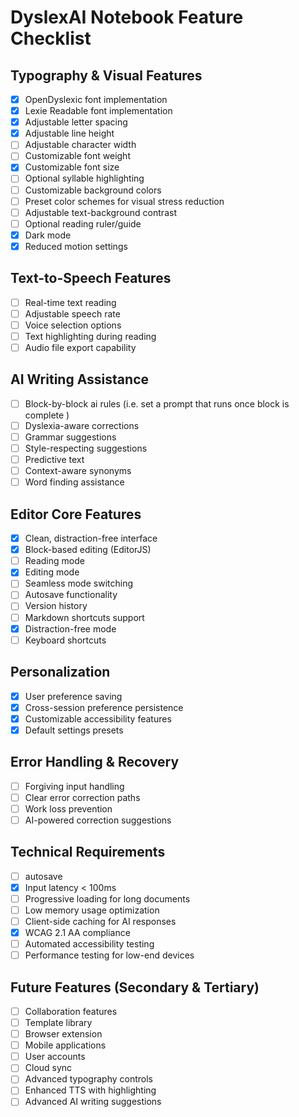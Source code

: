 # DyslexAI Notebook Feature Checklist

## Typography & Visual Features
- [x] OpenDyslexic font implementation
- [x] Lexie Readable font implementation
- [x] Adjustable letter spacing
- [x] Adjustable line height
- [ ] Adjustable character width
- [ ] Customizable font weight
- [x] Customizable font size
- [ ] Optional syllable highlighting
- [ ] Customizable background colors
- [ ] Preset color schemes for visual stress reduction
- [ ] Adjustable text-background contrast
- [ ] Optional reading ruler/guide
- [x] Dark mode
- [x] Reduced motion settings

## Text-to-Speech Features
- [ ] Real-time text reading
- [ ] Adjustable speech rate
- [ ] Voice selection options
- [ ] Text highlighting during reading
- [ ] Audio file export capability

## AI Writing Assistance
- [ ] Block-by-block ai rules (i.e. set a prompt that runs once block is complete )
- [ ] Dyslexia-aware corrections
- [ ] Grammar suggestions
- [ ] Style-respecting suggestions
- [ ] Predictive text
- [ ] Context-aware synonyms
- [ ] Word finding assistance

## Editor Core Features
- [x] Clean, distraction-free interface
- [x] Block-based editing (EditorJS)
- [ ] Reading mode
- [x] Editing mode
- [ ] Seamless mode switching
- [ ] Autosave functionality
- [ ] Version history
- [ ] Markdown shortcuts support
- [x] Distraction-free mode
- [ ] Keyboard shortcuts

## Personalization
- [x] User preference saving
- [x] Cross-session preference persistence
- [x] Customizable accessibility features
- [x] Default settings presets

## Error Handling & Recovery
- [ ] Forgiving input handling
- [ ] Clear error correction paths
- [ ] Work loss prevention
- [ ] AI-powered correction suggestions

## Technical Requirements
- [ ] autosave
- [x] Input latency < 100ms
- [ ] Progressive loading for long documents
- [ ] Low memory usage optimization
- [ ] Client-side caching for AI responses
- [x] WCAG 2.1 AA compliance
- [ ] Automated accessibility testing
- [ ] Performance testing for low-end devices

## Future Features (Secondary & Tertiary)
- [ ] Collaboration features
- [ ] Template library
- [ ] Browser extension
- [ ] Mobile applications
- [ ] User accounts
- [ ] Cloud sync
- [ ] Advanced typography controls
- [ ] Enhanced TTS with highlighting
- [ ] Advanced AI writing suggestions

<!-- ## Feedback Systems
- [ ] Visual feedback for actions
- [ ] Optional audio confirmation
- [ ] Optional animation feedback
- [ ] Haptic feedback (mobile)  -->